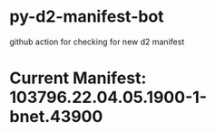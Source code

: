 # py-d2-manifest-bot
github action for checking for new d2 manifest

# Current Manifest: 103796.22.04.05.1900-1-bnet.43900